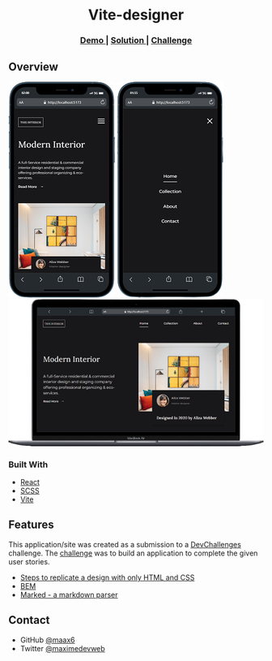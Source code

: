 <!-- Please update value in the {}  -->

<h1 align="center">Vite-designer</h1>

<div align="center">
  <h3>
    <a href="https://vite-designer.vercel.app/">
      Demo
    </a>
    <span> | </span>
    <a href="https://github.com/maax6/vite-designer">
      Solution
    </a>
    <span> | </span>
    <a href="https://devchallenges.io/challenges/Jymh2b2FyebRTUljkNcb">
      Challenge
    </a>
  </h3>
</div>

<!-- OVERVIEW -->

## Overview

![screenshot](https://github.com/maax6/vite-designer/blob/main/src/img/mobile.png?raw=true) 
![screenshot](https://github.com/maax6/vite-designer/blob/main/src/img/mobileBurgerOpen.png?raw=true)
![screenshot](https://github.com/maax6/vite-designer/blob/main/src/img/desktop.png?raw=true) 


### Built With

<!-- This section should list any major frameworks that you built your project using. Here are a few examples.-->

- [React](https://reactjs.org/)
- [SCSS](https://sass-lang.com/documentation/)
- [Vite](https://vitejs.dev/)

## Features

This application/site was created as a submission to a [DevChallenges](https://devchallenges.io/challenges) challenge. The [challenge](https://devchallenges.io/challenges/Jymh2b2FyebRTUljkNcb) was to build an application to complete the given user stories.

- [Steps to replicate a design with only HTML and CSS](https://devchallenges-blogs.web.app/how-to-replicate-design/)
- [BEM](https://9elements.com/bem-cheat-sheet/)
- [Marked - a markdown parser](https://github.com/chjj/marked)

## Contact

- GitHub [@maax6](https://{github.com/maax6})
- Twitter [@maximedevweb](https://{twitter.com/maximedevweb})
